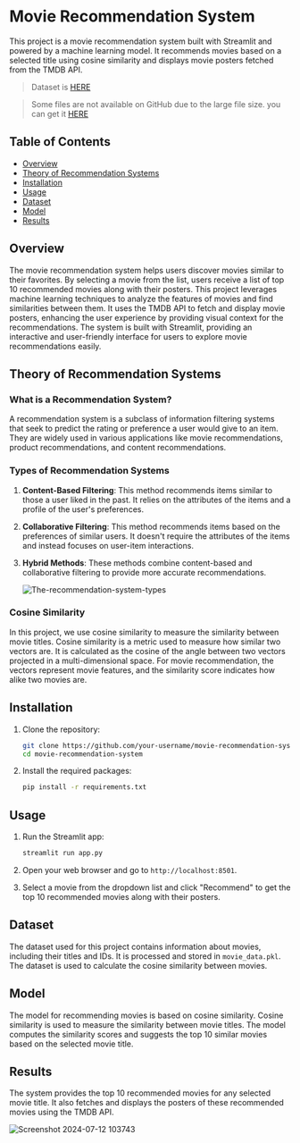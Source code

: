 # Movie Recommendation System

This project is a movie recommendation system built with Streamlit and powered by a machine learning model. It recommends movies based on a selected title using cosine similarity and displays movie posters fetched from the TMDB API.


>Dataset is [HERE](https://www.kaggle.com/datasets/tmdb/tmdb-movie-metadata)

>Some files are not available on GitHub due to the large file size. you can get it [HERE](https://huggingface.co/sujoy0011/Movie-Recommendation-System/tree/main)

## Table of Contents

- [Overview](#overview)
- [Theory of Recommendation Systems](#theory-of-recommendation-systems)
- [Installation](#installation)
- [Usage](#usage)
- [Dataset](#dataset)
- [Model](#model)
- [Results](#results)



## Overview

The movie recommendation system helps users discover movies similar to their favorites. By selecting a movie from the list, users receive a list of top 10 recommended movies along with their posters. This project leverages machine learning techniques to analyze the features of movies and find similarities between them. It uses the TMDB API to fetch and display movie posters, enhancing the user experience by providing visual context for the recommendations. The system is built with Streamlit, providing an interactive and user-friendly interface for users to explore movie recommendations easily.

## Theory of Recommendation Systems

### What is a Recommendation System?

A recommendation system is a subclass of information filtering systems that seek to predict the rating or preference a user would give to an item. They are widely used in various applications like movie recommendations, product recommendations, and content recommendations.

### Types of Recommendation Systems

1. **Content-Based Filtering**: This method recommends items similar to those a user liked in the past. It relies on the attributes of the items and a profile of the user's preferences.

2. **Collaborative Filtering**: This method recommends items based on the preferences of similar users. It doesn't require the attributes of the items and instead focuses on user-item interactions.

3. **Hybrid Methods**: These methods combine content-based and collaborative filtering to provide more accurate recommendations.
   
    ![The-recommendation-system-types](https://github.com/user-attachments/assets/b08f4f84-9210-4dfb-9734-860b353a3da7)

### Cosine Similarity

In this project, we use cosine similarity to measure the similarity between movie titles. Cosine similarity is a metric used to measure how similar two vectors are. It is calculated as the cosine of the angle between two vectors projected in a multi-dimensional space. For movie recommendation, the vectors represent movie features, and the similarity score indicates how alike two movies are.

## Installation

1. Clone the repository:
    ```bash
    git clone https://github.com/your-username/movie-recommendation-system.git
    cd movie-recommendation-system
    ```

2. Install the required packages:
    ```bash
    pip install -r requirements.txt
    ```

## Usage

1. Run the Streamlit app:
    ```bash
    streamlit run app.py
    ```

2. Open your web browser and go to `http://localhost:8501`.

3. Select a movie from the dropdown list and click "Recommend" to get the top 10 recommended movies along with their posters.

## Dataset

The dataset used for this project contains information about movies, including their titles and IDs. It is processed and stored in `movie_data.pkl`. The dataset is used to calculate the cosine similarity between movies.

## Model

The model for recommending movies is based on cosine similarity. Cosine similarity is used to measure the similarity between movie titles. The model computes the similarity scores and suggests the top 10 similar movies based on the selected movie title.

## Results

The system provides the top 10 recommended movies for any selected movie title. It also fetches and displays the posters of these recommended movies using the TMDB API.

![Screenshot 2024-07-12 103743](https://github.com/user-attachments/assets/fbc357a1-a6e6-472a-892b-95fe96767743)


